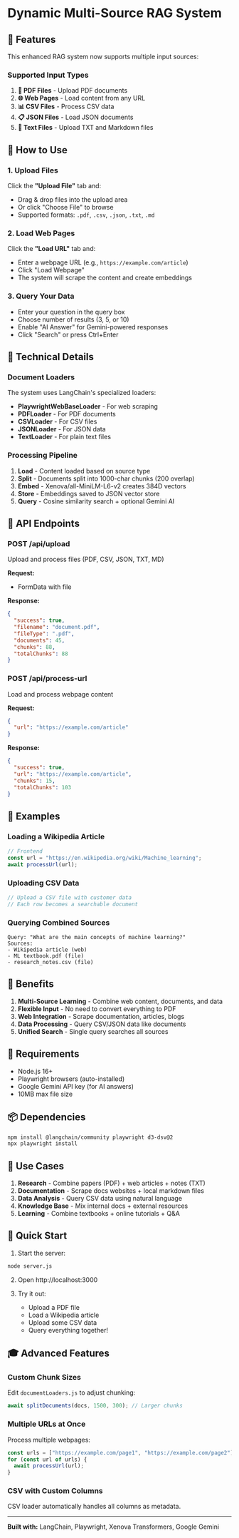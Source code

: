 # Dynamic Multi-Source RAG System

## 🎯 Features

This enhanced RAG system now supports multiple input sources:

### Supported Input Types

1. **📄 PDF Files** - Upload PDF documents
2. **🌐 Web Pages** - Load content from any URL
3. **📊 CSV Files** - Process CSV data
4. **📋 JSON Files** - Load JSON documents
5. **📝 Text Files** - Upload TXT and Markdown files

## 🚀 How to Use

### 1. Upload Files

Click the **"Upload File"** tab and:

- Drag & drop files into the upload area
- Or click "Choose File" to browse
- Supported formats: `.pdf`, `.csv`, `.json`, `.txt`, `.md`

### 2. Load Web Pages

Click the **"Load URL"** tab and:

- Enter a webpage URL (e.g., `https://example.com/article`)
- Click "Load Webpage"
- The system will scrape the content and create embeddings

### 3. Query Your Data

- Enter your question in the query box
- Choose number of results (3, 5, or 10)
- Enable "AI Answer" for Gemini-powered responses
- Click "Search" or press Ctrl+Enter

## 🔧 Technical Details

### Document Loaders

The system uses LangChain's specialized loaders:

- **PlaywrightWebBaseLoader** - For web scraping
- **PDFLoader** - For PDF documents
- **CSVLoader** - For CSV files
- **JSONLoader** - For JSON data
- **TextLoader** - For plain text files

### Processing Pipeline

1. **Load** - Content loaded based on source type
2. **Split** - Documents split into 1000-char chunks (200 overlap)
3. **Embed** - Xenova/all-MiniLM-L6-v2 creates 384D vectors
4. **Store** - Embeddings saved to JSON vector store
5. **Query** - Cosine similarity search + optional Gemini AI

## 📡 API Endpoints

### POST /api/upload

Upload and process files (PDF, CSV, JSON, TXT, MD)

**Request:**

- FormData with file

**Response:**

```json
{
  "success": true,
  "filename": "document.pdf",
  "fileType": ".pdf",
  "documents": 45,
  "chunks": 88,
  "totalChunks": 88
}
```

### POST /api/process-url

Load and process webpage content

**Request:**

```json
{
  "url": "https://example.com/article"
}
```

**Response:**

```json
{
  "success": true,
  "url": "https://example.com/article",
  "chunks": 15,
  "totalChunks": 103
}
```

## 🎨 Examples

### Loading a Wikipedia Article

```javascript
// Frontend
const url = "https://en.wikipedia.org/wiki/Machine_learning";
await processUrl(url);
```

### Uploading CSV Data

```javascript
// Upload a CSV file with customer data
// Each row becomes a searchable document
```

### Querying Combined Sources

```text
Query: "What are the main concepts of machine learning?"
Sources:
- Wikipedia article (web)
- ML textbook.pdf (file)
- research_notes.csv (file)
```

## 🌟 Benefits

1. **Multi-Source Learning** - Combine web content, documents, and data
2. **Flexible Input** - No need to convert everything to PDF
3. **Web Integration** - Scrape documentation, articles, blogs
4. **Data Processing** - Query CSV/JSON data like documents
5. **Unified Search** - Single query searches all sources

## 🔐 Requirements

- Node.js 16+
- Playwright browsers (auto-installed)
- Google Gemini API key (for AI answers)
- 10MB max file size

## 📦 Dependencies

```bash
npm install @langchain/community playwright d3-dsv@2
npx playwright install
```

## 🎯 Use Cases

1. **Research** - Combine papers (PDF) + web articles + notes (TXT)
2. **Documentation** - Scrape docs websites + local markdown files
3. **Data Analysis** - Query CSV data using natural language
4. **Knowledge Base** - Mix internal docs + external resources
5. **Learning** - Combine textbooks + online tutorials + Q&A

## 🚀 Quick Start

1. Start the server:

```bash
node server.js
```

2. Open http://localhost:3000

3. Try it out:
   - Upload a PDF file
   - Load a Wikipedia article
   - Upload some CSV data
   - Query everything together!

## 🎓 Advanced Features

### Custom Chunk Sizes

Edit `documentLoaders.js` to adjust chunking:

```javascript
await splitDocuments(docs, 1500, 300); // Larger chunks
```

### Multiple URLs at Once

Process multiple webpages:

```javascript
const urls = ["https://example.com/page1", "https://example.com/page2"];
for (const url of urls) {
  await processUrl(url);
}
```

### CSV with Custom Columns

CSV loader automatically handles all columns as metadata.

---

**Built with:** LangChain, Playwright, Xenova Transformers, Google Gemini
